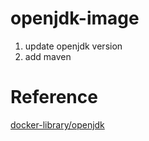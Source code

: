 # openjdk-image
1. update openjdk version
2. add maven

# Reference
[docker-library/openjdk](https://github.com/docker-library/openjdk/blob/b4f29ba829765552239bd18f272fcdaf09eca259/8-jdk/alpine/Dockerfile)

